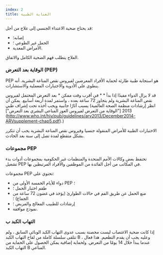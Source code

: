 ```yaml
---
index: 2
title: العناية الطبية
---
```

قد يحتاج ضحية الاعتداء الجنسي إلى علاج من أجل:

*   إصابه؛
*   الحمل غير الطوعي ؛
*   الأمراض المعدية.

العلاج يتطلب فهم الضحية الكامل والاتفاق.

### الوقاية بعد التعرض (PEP)

PEP هو استجابة طبية طارئة لحماية الأفراد المعرضين لفيروس نقص المناعة البشرية. أنه ينطوي على الأدوية والاختبارات المعملية والاستشارات.

قد لا يزال الدواء مفيدًا إذا بدأ * * في أقرب وقت ممكن * بعد التعرض المحتمل لفيروس نقص المناعة البشرية ولم يتجاوز 72 ساعة بعده ، واستمر لمدة أربعة أسابيع. يمكن أن يسبب آثارًا جانبية ويجب أخذه تحت إشراف طبي (انظر إرشادات منظمة الصحة العالمية 2013 ["الوقاية من التعرض لفيروس العوز المناعي البشري بعد التعرض"] (http://www.who.int/hiv/pub/guidelines/arv2013/December2014-ARVsupplement-chap5.pdf).)

الاختبارات الطبية للأمراض المنقولة جنسيا وفيروس نقص المناعة البشرية يجب أن تتكرر بشكل متقطع لمدة تصل إلى
سنة بعد الحادث.

### مجموعات PEP

تحتفظ بعض وكالات الأمم المتحدة والمنظمات غير الحكومية بمجموعات أدوات بدء تشغيل PEP في المكاتب من أجل الفائدة
من الموظفين والأفراد المرتبطين بها.

مجموعات PEP تحتوي على:

*   دواء للأيام الخمسة الأولى من PEP ؛
*   طقم اختبار الحمل ؛
*  منع الحمل عن طريق الفم في حالات الطوارئ (يؤخذ في غضون 72 ساعة من الجماع) ؛
*  إرشادات للطبيب المعالج والمريض ؛
*  نموذج موافقة.

### التهاب الكبد ب

إذا كانت ضحية الاغتصاب ليست محصنة بسبب عدوى التهاب الكبد الوبائي السابق ، ولم 
تتلقى سلسلة كاملة من لقاح التهاب الكبد B ، وعليه يجب أن يقدم التطعيم.
هذا فعال عندما يبدأ خلال 14 يومًا من التعرض. ولحماية إضافية
يمكن الحصول على الحماية من التهاب الكبد B المناعي.